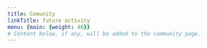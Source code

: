 ```yaml
---
title: Comunity
linkTitle: future activity
menu: {main: {weight: 40}}
# Content below, if any, will be added to the community page.
---
```

